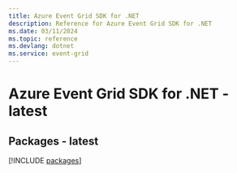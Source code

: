 ```yaml
---
title: Azure Event Grid SDK for .NET
description: Reference for Azure Event Grid SDK for .NET
ms.date: 03/11/2024
ms.topic: reference
ms.devlang: dotnet
ms.service: event-grid
---
```

# Azure Event Grid SDK for .NET - latest
## Packages - latest
[!INCLUDE [packages](event-grid-index.md)]
